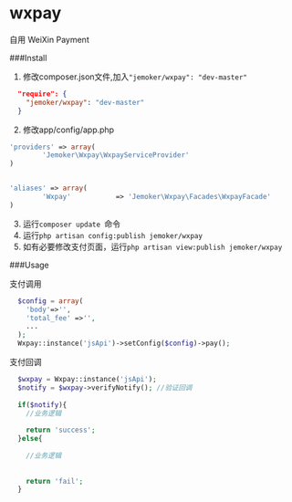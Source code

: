 # wxpay
自用
WeiXin Payment 

###Install

1. 修改composer.json文件,加入```"jemoker/wxpay": "dev-master"```
```json
  "require": {
    "jemoker/wxpay": "dev-master"
  }
```

2. 修改app/config/app.php
```php
'providers' => array(
  		'Jemoker\Wxpay\WxpayServiceProvider'
)


'aliases' => array(
		'Wxpay'           => 'Jemoker\Wxpay\Facades\WxpayFacade'
)
```

3. 运行```composer update ```命令
4. 运行```php artisan config:publish jemoker/wxpay```
5. 如有必要修改支付页面，运行```php artisan view:publish jemoker/wxpay```


###Usage

支付调用 
```php  
  $config = array(
    'body'=>'',
    'total_fee' =>'',
    ...
  );
  Wxpay::instance('jsApi')->setConfig($config)->pay();
```

支付回调

```php
  $wxpay = Wxpay::instance('jsApi');
  $notify = $wxpay->verifyNotify(); //验证回调
  
  if($notify){
    //业务逻辑
    
    return 'success';
  }else{
    
    //业务逻辑
    
    
	return 'fail';
  }
  
```


